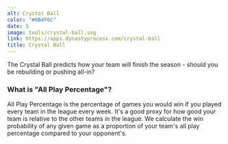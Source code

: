 ```yaml
---
alt: Crystal Ball
color: "#0B4F6C"
date: 5
image: tools/crystal-ball.svg
link: https://apps.dynastyprocess.com/crystal-ball
title: Crystal Ball
---
```


The Crystal Ball predicts how your team will finish the season - should you be rebuilding or pushing all-in?

### What is "All Play Percentage"?

All Play Percentage is the percentage of games you would win if you played every team in the league every week. It's a good proxy for how good your team is relative to the other teams in the league. We calculate the win probability of any given game as a proportion of your team's all play percentage compared to your opponent's.
